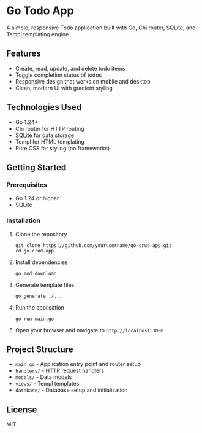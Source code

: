 # Go Todo App

A simple, responsive Todo application built with Go, Chi router, SQLite, and Templ templating engine.

## Features

- Create, read, update, and delete todo items
- Toggle completion status of todos
- Responsive design that works on mobile and desktop
- Clean, modern UI with gradient styling

## Technologies Used

- Go 1.24+
- Chi router for HTTP routing
- SQLite for data storage
- Templ for HTML templating
- Pure CSS for styling (no frameworks)

## Getting Started

### Prerequisites

- Go 1.24 or higher
- SQLite

### Installation

1. Clone the repository
   ```
   git clone https://github.com/yourusername/go-crud-app.git
   cd go-crud-app
   ```

2. Install dependencies
   ```
   go mod download
   ```

3. Generate template files
   ```
   go generate ./...
   ```

4. Run the application
   ```
   go run main.go
   ```

5. Open your browser and navigate to `http://localhost:3000`

## Project Structure

- `main.go` - Application entry point and router setup
- `handlers/` - HTTP request handlers
- `models/` - Data models
- `views/` - Templ templates
- `database/` - Database setup and initialization

## License

MIT